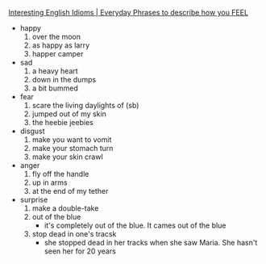 [Interesting English Idioms | Everyday Phrases to describe how you FEEL](https://www.youtube.com/watch?v=Dr8T84ais8Y)
- happy
    1. over the moon
    1. as happy as larry
    1. happer camper
- sad
    1. a heavy heart
    1. down in the dumps
    1. a bit bummed
- fear
    1. scare the living daylights of  (sb)
    1. jumped out of my skin
    1. the heebie jeebies
- disgust
    1. make you want to vomit
    1. make your stomach turn
    1. make your skin crawl
- anger
    1. fly off the handle
    1. up in arms
    1. at the end of my tether
- surprise
    1. make a double-take
    1. out of the blue 
        - it's completely out of the blue. It cames out of the blue
    1. stop dead in one's tracsk
        - she stopped dead in her tracks when she saw Maria. She hasn't seen her for 20 years
    
